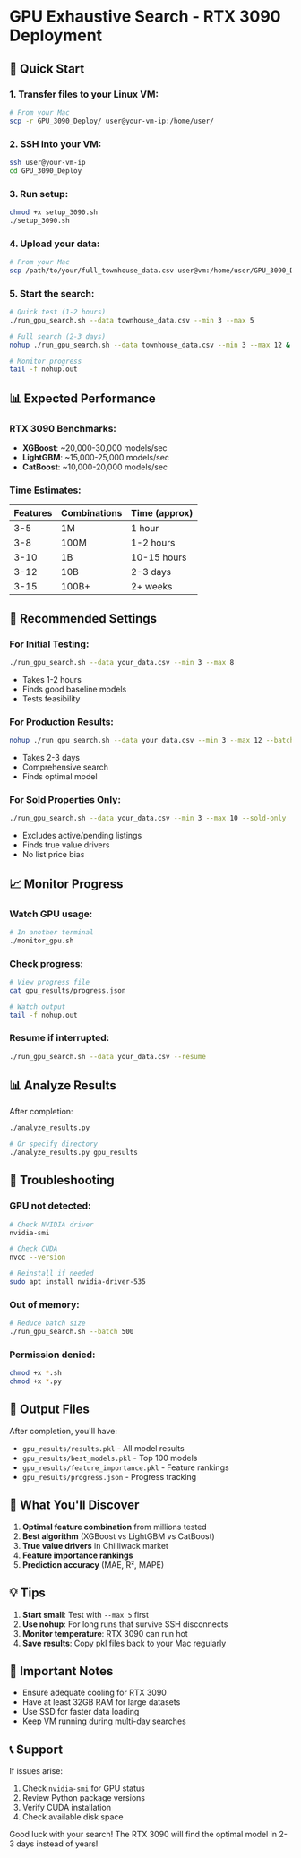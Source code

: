# GPU Exhaustive Search - RTX 3090 Deployment

## 🚀 Quick Start

### 1. Transfer files to your Linux VM:
```bash
# From your Mac
scp -r GPU_3090_Deploy/ user@your-vm-ip:/home/user/
```

### 2. SSH into your VM:
```bash
ssh user@your-vm-ip
cd GPU_3090_Deploy
```

### 3. Run setup:
```bash
chmod +x setup_3090.sh
./setup_3090.sh
```

### 4. Upload your data:
```bash
# From your Mac
scp /path/to/your/full_townhouse_data.csv user@vm:/home/user/GPU_3090_Deploy/
```

### 5. Start the search:
```bash
# Quick test (1-2 hours)
./run_gpu_search.sh --data townhouse_data.csv --min 3 --max 5

# Full search (2-3 days)
nohup ./run_gpu_search.sh --data townhouse_data.csv --min 3 --max 12 &

# Monitor progress
tail -f nohup.out
```

## 📊 Expected Performance

### RTX 3090 Benchmarks:
- **XGBoost**: ~20,000-30,000 models/sec
- **LightGBM**: ~15,000-25,000 models/sec  
- **CatBoost**: ~10,000-20,000 models/sec

### Time Estimates:
| Features | Combinations | Time (approx) |
|----------|-------------|---------------|
| 3-5 | 1M | 1 hour |
| 3-8 | 100M | 1-2 hours |
| 3-10 | 1B | 10-15 hours |
| 3-12 | 10B | 2-3 days |
| 3-15 | 100B+ | 2+ weeks |

## 🎯 Recommended Settings

### For Initial Testing:
```bash
./run_gpu_search.sh --data your_data.csv --min 3 --max 8
```
- Takes 1-2 hours
- Finds good baseline models
- Tests feasibility

### For Production Results:
```bash
nohup ./run_gpu_search.sh --data your_data.csv --min 3 --max 12 --batch 2000 &
```
- Takes 2-3 days
- Comprehensive search
- Finds optimal model

### For Sold Properties Only:
```bash
./run_gpu_search.sh --data your_data.csv --min 3 --max 10 --sold-only
```
- Excludes active/pending listings
- Finds true value drivers
- No list price bias

## 📈 Monitor Progress

### Watch GPU usage:
```bash
# In another terminal
./monitor_gpu.sh
```

### Check progress:
```bash
# View progress file
cat gpu_results/progress.json

# Watch output
tail -f nohup.out
```

### Resume if interrupted:
```bash
./run_gpu_search.sh --data your_data.csv --resume
```

## 📊 Analyze Results

After completion:
```bash
./analyze_results.py

# Or specify directory
./analyze_results.py gpu_results
```

## 🔧 Troubleshooting

### GPU not detected:
```bash
# Check NVIDIA driver
nvidia-smi

# Check CUDA
nvcc --version

# Reinstall if needed
sudo apt install nvidia-driver-535
```

### Out of memory:
```bash
# Reduce batch size
./run_gpu_search.sh --batch 500
```

### Permission denied:
```bash
chmod +x *.sh
chmod +x *.py
```

## 📁 Output Files

After completion, you'll have:
- `gpu_results/results.pkl` - All model results
- `gpu_results/best_models.pkl` - Top 100 models
- `gpu_results/feature_importance.pkl` - Feature rankings
- `gpu_results/progress.json` - Progress tracking

## 🎯 What You'll Discover

1. **Optimal feature combination** from millions tested
2. **Best algorithm** (XGBoost vs LightGBM vs CatBoost)
3. **True value drivers** in Chilliwack market
4. **Feature importance rankings**
5. **Prediction accuracy** (MAE, R², MAPE)

## 💡 Tips

1. **Start small**: Test with `--max 5` first
2. **Use nohup**: For long runs that survive SSH disconnects
3. **Monitor temperature**: RTX 3090 can run hot
4. **Save results**: Copy pkl files back to your Mac regularly

## 🚨 Important Notes

- Ensure adequate cooling for RTX 3090
- Have at least 32GB RAM for large datasets
- Use SSD for faster data loading
- Keep VM running during multi-day searches

## 📞 Support

If issues arise:
1. Check `nvidia-smi` for GPU status
2. Review Python package versions
3. Verify CUDA installation
4. Check available disk space

Good luck with your search! The RTX 3090 will find the optimal model in 2-3 days instead of years!